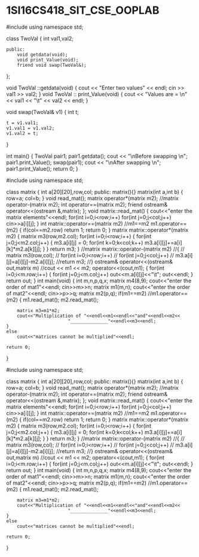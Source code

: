 # 1SI16CS418_SIT_CSE_OOPLAB

#include <iostream>
using namespace std;

class TwoVal
{
	int val1,val2;

	public:
		void getdata(void);
		void print_Value(void);
		friend void swap(TwoVal&);
};

void TwoVal ::getdata(void)
{
    cout << "Enter two values" << endl;
    cin >> val1 >> val2;
}
void TwoVal :: print_Value(void)
{
	cout << "Values are = \n" << val1 << "\t" << val2 << endl;
}

void swap(TwoVal& v1)
{
    int t;

    t = v1.val1;
    v1.val1 = v1.val2;
    v1.val2 = t;
}

int main()
{
    TwoVal pair1;
    pair1.getdata();
    cout << "\nBefore swapping \n";
    pair1.print_Value();
    swap(pair1);
    cout << "\nAfter swapping \n";
    pair1.print_Value();
    return 0;
}



#include<iostream>
using namespace std;

class matrix
{
	int a[20][20],row,col;
	public:
		matrix(){}
		matrix(int a,int b)
		{
			row=a;   col=b;
		}
		void read_mat();
		matrix operator*(matrix m2);
		//matrix operator-(matrix m2);
		int operator==(matrix m2);
		friend ostream& operator<<(ostream &,matrix);
};
void matrix::read_mat()
{
	cout<<"enter the matrix elements"<<endl;
	for(int i=0;i<row;i++)
	for(int j=0;j<col;j++)
		cin>>a[i][j];
}
int matrix::operator==(matrix m2)	//m1==m2	m1.operator==(m2)
{
	if(col==m2.row)	return 1;
	return 0;
}
matrix matrix::operator*(matrix m2)
{
	matrix m3(row,m2.col);
	for(int i=0;i<row;i++)
	{
		for(int j=0;j<m2.col;j++)
		{
			m3.a[i][j] = 0;
            		for(int k=0;k<col;k++)
		                m3.a[i][j]+=a[i][k]*m2.a[k][j];
		}
	}
	return m3;
}
//matrix matrix::operator-(matrix m2)
//{
//	matrix m3(row,col);
//	for(int i=0;i<row;i++)
//		for(int j=0;j<col;j++)
//			m3.a[i][j]=a[i][j]-m2.a[i][j];
//return m3;
//}
ostream& operator<<(ostream& out,matrix m)	//cout << m1 << m2;	operator<<(cout,m1);
{
	for(int i=0;i<m.row;i++)
	{
		for(int j=0;j<m.col;j++)
			out<<m.a[i][j]<<"\t";
		out<<endl;
	}
return out;
}
int main(void)
{
	int m,n,p,q,x;
	matrix m4(8,9);
	cout<<"enter the order of mat1"<<endl;
	cin>>m>>n;
	matrix m1(m,n);
	cout<<"enter the order of mat2"<<endl;
	cin>>p>>q;
	matrix m2(p,q);
	if(m1==m2)	//m1.operator==(m2)
	{
		m1.read_mat();
		m2.read_mat();

		matrix m3=m1*m2;
		cout<<"Multiplication of "<<endl<<m1<<endl<<"and"<<endl<<m2<<
					       "______________"<<endl<<m3<<endl;
	}
	else
		cout<<"matrices cannot be multiplied"<<endl;

    return 0;

}


#include<iostream>
using namespace std;

class matrix
{
	int a[20][20],row,col;
	public:
		matrix(){}
		matrix(int a,int b)
		{
			row=a;   col=b;
		}
		void read_mat();
		matrix operator*(matrix m2);
		//matrix operator-(matrix m2);
		int operator==(matrix m2);
		friend ostream& operator<<(ostream &,matrix);
};
void matrix::read_mat()
{
	cout<<"enter the matrix elements"<<endl;
	for(int i=0;i<row;i++)
	for(int j=0;j<col;j++)
		cin>>a[i][j];
}
int matrix::operator==(matrix m2)	//m1==m2	m1.operator==(m2)
{
	if(col==m2.row)	return 1;
	return 0;
}
matrix matrix::operator*(matrix m2)
{
	matrix m3(row,m2.col);
	for(int i=0;i<row;i++)
	{
		for(int j=0;j<m2.col;j++)
		{
			m3.a[i][j] = 0;
            		for(int k=0;k<col;k++)
		                m3.a[i][j]+=a[i][k]*m2.a[k][j];
		}
	}
	return m3;
}
//matrix matrix::operator-(matrix m2)
//{
//	matrix m3(row,col);
//	for(int i=0;i<row;i++)
//		for(int j=0;j<col;j++)
//			m3.a[i][j]=a[i][j]-m2.a[i][j];
//return m3;
//}
ostream& operator<<(ostream& out,matrix m)	//cout << m1 << m2;	operator<<(cout,m1);
{
	for(int i=0;i<m.row;i++)
	{
		for(int j=0;j<m.col;j++)
			out<<m.a[i][j]<<"\t";
		out<<endl;
	}
return out;
}
int main(void)
{
	int m,n,p,q,x;
	matrix m4(8,9);
	cout<<"enter the order of mat1"<<endl;
	cin>>m>>n;
	matrix m1(m,n);
	cout<<"enter the order of mat2"<<endl;
	cin>>p>>q;
	matrix m2(p,q);
	if(m1==m2)	//m1.operator==(m2)
	{
		m1.read_mat();
		m2.read_mat();

		matrix m3=m1*m2;
		cout<<"Multiplication of "<<endl<<m1<<endl<<"and"<<endl<<m2<<
					       "______________"<<endl<<m3<<endl;
	}
	else
		cout<<"matrices cannot be multiplied"<<endl;

    return 0;

}



